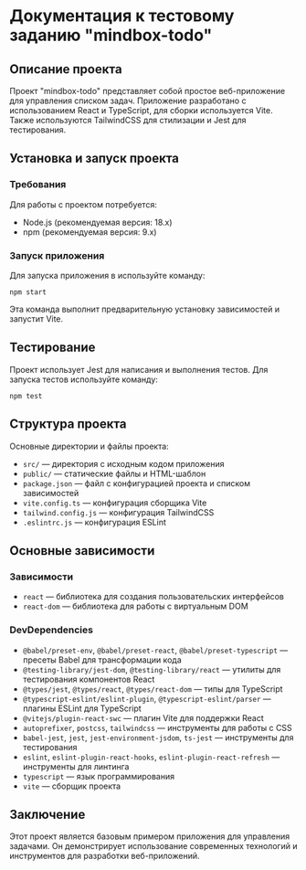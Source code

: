 <h1>Документация к тестовому заданию "mindbox-todo"</h1>

<h2>Описание проекта</h2>
<p>Проект "mindbox-todo" представляет собой простое веб-приложение для управления списком задач. Приложение разработано с использованием React и TypeScript, для сборки используется Vite. Также используются TailwindCSS для стилизации и Jest для тестирования.</p>

<h2>Установка и запуск проекта</h2>

<h3>Требования</h3>
<p>Для работы с проектом потребуется:</p>
<ul>
    <li>Node.js (рекомендуемая версия: 18.x)</li>
    <li>npm (рекомендуемая версия: 9.x)</li>
</ul>

<h3>Запуск приложения</h3>
<p>Для запуска приложения в используйте команду:</p>
<pre><code>npm start</code></pre>
<p>Эта команда выполнит предварительную установку зависимостей и запустит Vite.</p>

<h2>Тестирование</h2>
<p>Проект использует Jest для написания и выполнения тестов. Для запуска тестов используйте команду:</p>
<pre><code>npm test</code></pre>

<h2>Структура проекта</h2>
<p>Основные директории и файлы проекта:</p>
<ul>
    <li><code>src/</code> — директория с исходным кодом приложения</li>
    <li><code>public/</code> — статические файлы и HTML-шаблон</li>
    <li><code>package.json</code> — файл с конфигурацией проекта и списком зависимостей</li>
    <li><code>vite.config.ts</code> — конфигурация сборщика Vite</li>
    <li><code>tailwind.config.js</code> — конфигурация TailwindCSS</li>
    <li><code>.eslintrc.js</code> — конфигурация ESLint</li>
</ul>

<h2>Основные зависимости</h2>

<h3>Зависимости</h3>
<ul>
    <li><code>react</code> — библиотека для создания пользовательских интерфейсов</li>
    <li><code>react-dom</code> — библиотека для работы с виртуальным DOM</li>
</ul>

<h3>DevDependencies</h3>
<ul>
    <li><code>@babel/preset-env</code>, <code>@babel/preset-react</code>, <code>@babel/preset-typescript</code> — пресеты Babel для трансформации кода</li>
    <li><code>@testing-library/jest-dom</code>, <code>@testing-library/react</code> — утилиты для тестирования компонентов React</li>
    <li><code>@types/jest</code>, <code>@types/react</code>, <code>@types/react-dom</code> — типы для TypeScript</li>
    <li><code>@typescript-eslint/eslint-plugin</code>, <code>@typescript-eslint/parser</code> — плагины ESLint для TypeScript</li>
    <li><code>@vitejs/plugin-react-swc</code> — плагин Vite для поддержки React</li>
    <li><code>autoprefixer</code>, <code>postcss</code>, <code>tailwindcss</code> — инструменты для работы с CSS</li>
    <li><code>babel-jest</code>, <code>jest</code>, <code>jest-environment-jsdom</code>, <code>ts-jest</code> — инструменты для тестирования</li>
    <li><code>eslint</code>, <code>eslint-plugin-react-hooks</code>, <code>eslint-plugin-react-refresh</code> — инструменты для линтинга</li>
    <li><code>typescript</code> — язык программирования</li>
    <li><code>vite</code> — сборщик проекта</li>
</ul>

<h2>Заключение</h2>
<p>Этот проект является базовым примером приложения для управления задачами. Он демонстрирует использование современных технологий и инструментов для разработки веб-приложений.</p>
